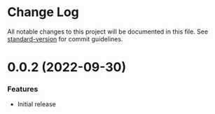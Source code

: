 # Change Log

All notable changes to this project will be documented in this file. 
See [standard-version](https://github.com/conventional-changelog/standard-version) for commit guidelines.

<a name="0.0.2"></a>
# 0.0.2 (2022-09-30)

### Features

* Initial release
